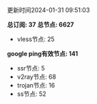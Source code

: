 更新时间2024-01-31 09:51:03

**总订阅: 37**
**总节点: 6627**
- vless节点: 25

**google ping有效节点: 141**
- ssr节点: 5
- v2ray节点: 68
- trojan节点: 16
- ss节点: 52
